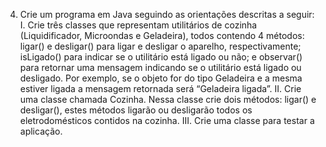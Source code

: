 4. Crie um programa em Java seguindo as orientações descritas a seguir:
I. Crie três classes que representam utilitários de cozinha (Liquidificador,
Microondas e Geladeira), todos contendo 4 métodos: ligar() e desligar() para
ligar e desligar o aparelho, respectivamente; isLigado() para indicar se o utilitário
está ligado ou não; e observar() para retornar uma mensagem indicando se o
utilitário está ligado ou desligado. Por exemplo, se o objeto for do tipo Geladeira
e a mesma estiver ligada a mensagem retornada será “Geladeira ligada”.
II. Crie uma classe chamada Cozinha. Nessa classe crie dois métodos: ligar() e
desligar(), estes métodos ligarão ou desligarão todos os eletrodomésticos contidos
na cozinha.
III. Crie uma classe para testar a aplicação.